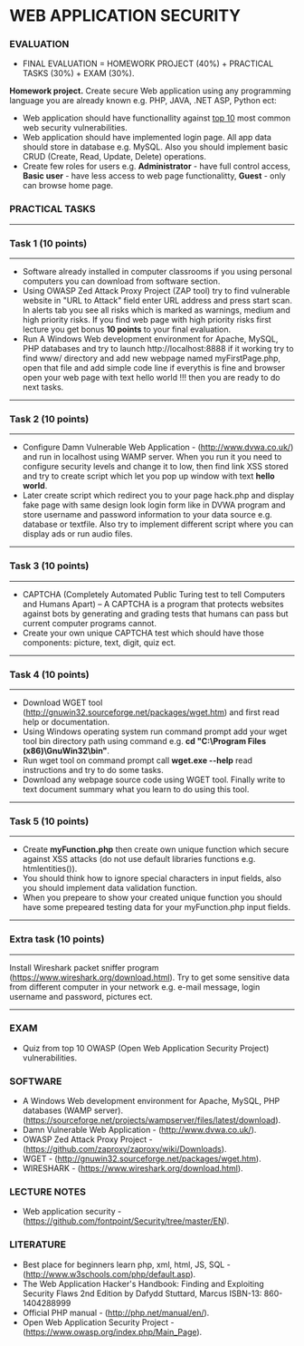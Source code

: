 # WEB APPLICATION SECURITY

### EVALUATION

- FINAL EVALUATION = HOMEWORK PROJECT (40%) + PRACTICAL TASKS (30%) + EXAM (30%). 

**Homework project.** Create secure Web application using any programming language you are already known e.g. PHP, JAVA, .NET ASP, Python ect:
- Web application should have functionallity against <a href="https://www.toptal.com/security/10-most-common-web-security-vulnerabilities">top 10</a>  most common web security vulnerabilities.
- Web application should have implemented login page. All app data should store in database e.g. MySQL. Also you should implement basic CRUD (Create, Read, Update, Delete) operations.   
- Create few roles for users e.g. **Administrator** - have full control access, **Basic user** - have less access to web page functionalitty, **Guest** - only can browse home page.    

### PRACTICAL TASKS
___
### Task 1 (10 points)
___
- Software already installed in computer classrooms if you using personal computers you can download from software section. 
- Using OWASP Zed Attack Proxy Project (ZAP tool) try to find vulnerable website in "URL to Attack" field enter URL address and press start scan. In alerts tab you see all risks which is marked as warnings, medium and high priority risks. If you find web page with high priority risks first lecture you get bonus **10 points** to your final evaluation. 
- Run A Windows Web development environment for Apache, MySQL, PHP databases and try to launch http://localhost:8888 if it working try to find www/ directory and add new webpage named myFirstPage.php, open that file and add simple code line <?php echo 'hello world!!!' ?> if everythis is fine and browser open your web page with text hello world !!! then you are ready to do next tasks.   

___
### Task 2 (10 points)
___
- Configure Damn Vulnerable Web Application - (http://www.dvwa.co.uk/) and run in localhost using WAMP server. When you run it you need to configure security levels and change it to low, then find link XSS stored and try to create script which let you pop up window with text **hello world**.
- Later create script which redirect you to your page hack.php and display fake page with same design look login form like in DVWA program and store username and password information to your data source e.g. database or textfile. Also try to implement different script where you can display ads or run audio files. 

___
### Task 3 (10 points)
___
- CAPTCHA (Completely Automated Public Turing
test to tell Computers and Humans Apart) – A CAPTCHA is a program that protects websites against bots by generating and grading tests that humans can pass but current computer programs cannot.
- Create your own unique CAPTCHA test which should have those components: picture, text, digit, quiz ect.   

___
### Task 4 (10 points)
___

- Download WGET tool (http://gnuwin32.sourceforge.net/packages/wget.htm) and first read help or documentation.
- Using Windows operating system run command prompt add your wget tool bin directory path using command e.g. **cd "C:\Program Files (x86)\GnuWin32\bin"**.  
- Run wget tool on command prompt call **wget.exe --help** read instructions and try to do some tasks. 
- Download any webpage source code using WGET tool. Finally write to text document summary what you learn to do using this tool.  

___
### Task 5 (10 points)
___

- Create **myFunction.php** then create own unique function which secure against XSS attacks (do not use default libraries functions e.g. htmlentities()). 
- You should think how to ignore special characters in input fields, also you should implement data validation function.
- When you prepeare to show your created unique function you should have some prepeared testing data for your myFunction.php input fields.

___
### Extra task (10 points)
___
Install Wireshark packet sniffer program (https://www.wireshark.org/download.html). Try to get some sensitive data from different computer in your network e.g. e-mail message, login username and password, pictures ect. 
___

### EXAM
- Quiz from top 10 OWASP (Open Web Application Security Project) vulnerabilities.

### SOFTWARE
- A Windows Web development environment for Apache, MySQL, PHP databases (WAMP server). (https://sourceforge.net/projects/wampserver/files/latest/download).
- Damn Vulnerable Web Application - (http://www.dvwa.co.uk/).
- OWASP Zed Attack Proxy Project - (https://github.com/zaproxy/zaproxy/wiki/Downloads).
- WGET - (http://gnuwin32.sourceforge.net/packages/wget.htm).
- WIRESHARK - (https://www.wireshark.org/download.html).

### LECTURE NOTES
- Web application security - (https://github.com/fontpoint/Security/tree/master/EN).

### LITERATURE

- Best place for beginners learn php, xml, html, JS, SQL - (http://www.w3schools.com/php/default.asp).  
- The Web Application Hacker's Handbook: Finding and Exploiting Security Flaws 2nd Edition by Dafydd Stuttard, Marcus ISBN-13: 860-1404288999
- Official PHP manual - (http://php.net/manual/en/).
- Open Web Application Security Project - (https://www.owasp.org/index.php/Main_Page).
